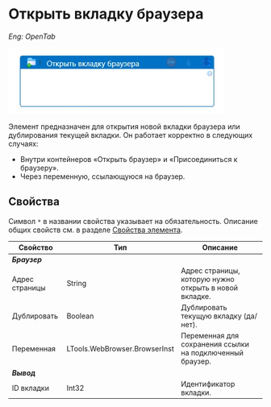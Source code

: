 # Открыть вкладку браузера 

*Eng: OpenTab*

 ![](<../../../.gitbook/assets1/opentab.png>) 
 
Элемент  предназначен для открытия новой вкладки браузера или дублирования текущей вкладки. Он работает корректно в следующих случаях:
- Внутри контейнеров «Открыть браузер» и «Присоединиться к браузеру».
- Через переменную, ссылающуюся на браузер.

## Свойства

Символ `*` в названии свойства указывает на обязательность. Описание общих свойств см. в разделе [Свойства элемента](https://docs.primo-rpa.ru/primo-rpa/primo-studio/process/elements#svoistva-elementa).

| Свойство                | Тип                             | Описание                                                                                                                                                         |
|-------------------------|---------------------------------|-----------------------------------------------------------------------------------------------------------------------------------------------------------------|
| ***Браузер***            | |                                                                                                                                                  |
| Адрес страницы          | String                          | Адрес страницы, которую нужно открыть в новой вкладке.   |                                                                                                         |
| Дублировать             | Boolean                         | Дублировать текущую вкладку (да/нет).        |                                                                                                                     |
| Переменная              | LTools.WebBrowser.BrowserInst   | Переменная для сохранения ссылки на подключенный браузер.            |                                                                                             |
| ***Вывод***            | |                                                                                                                                                  |
| ID вкладки              | Int32                           | Идентификатор вкладки.                                                                                                                                           |

